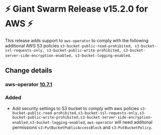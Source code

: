 # :zap: Giant Swarm Release v15.2.0 for AWS :zap:

This release adds support to `aws-operator` to comply with the following additional AWS S3 policies `s3-bucket-public-read-prohibited, s3-bucket-ssl-requests-only, s3-bucket-public-write-prohibited, s3-bucket-server-side-encryption-enabled, s3-bucket-logging-enabled`.

## Change details


### aws-operator [10.7.1](https://github.com/giantswarm/aws-operator/releases/tag/v10.7.1)

### Added

- Add security settings to S3 bucket to comply with aws policies `s3-bucket-public-read-prohibited,s3-bucket-ssl-requests-only,s3-bucket-public-write-prohibited,s3-bucket-server-side-encryption-enabled,s3-bucket-logging-enabled`, `aws-operator` will need additonal permissions `s3:PutBucketPublicAccessBlock` and `s3:PutBucketPolicy`.
